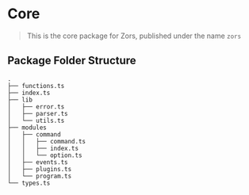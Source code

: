 
# Core
> This is the core package for Zors, published under the name `zors`

## Package Folder Structure

```
.
├── functions.ts
├── index.ts
├── lib
│   ├── error.ts
│   ├── parser.ts
│   └── utils.ts
├── modules
│   ├── command
│   │   ├── command.ts
│   │   ├── index.ts
│   │   └── option.ts
│   ├── events.ts
│   ├── plugins.ts
│   └── program.ts
└── types.ts
```
